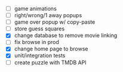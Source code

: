 - [ ] game animations
- [ ] right/wrong/1 away popups
- [ ] game over popup w/ copy-paste
- [ ] store guess squares
- [x] change database to remove movie linking
- [ ] fix browse in prod
- [x] change home page to browse
- [x] unit/integration tests
- [ ] create puzzle with TMDB API
